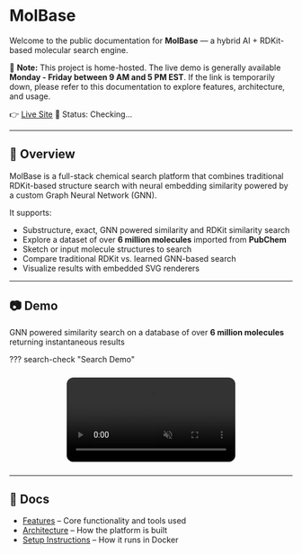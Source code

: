 # MolBase

Welcome to the public documentation for **MolBase** — a hybrid AI + RDKit-based molecular search engine.

📌 **Note:** This project is home-hosted. The live demo is generally available **Monday - Friday between 9 AM and 5 PM EST**. If the link is temporarily down, please refer to this documentation to explore features, architecture, and usage.

👉 [Live Site](https://molbase.duckdns.org/login)
📡 Status: <span id="app-status-indicator">Checking...</span>

---

## 📌 Overview

MolBase is a full-stack chemical search platform that combines traditional RDKit-based structure search with neural embedding similarity powered by a custom Graph Neural Network (GNN).

It supports:

- Substructure, exact, GNN powered similarity and RDKit similarity search
- Explore a dataset of over **6 million molecules** imported from **PubChem**
- Sketch or input molecule structures to search
- Compare traditional RDKit vs. learned GNN-based search
- Visualize results with embedded SVG renderers

---

## 📷 Demo

GNN powered similarity search on a database of over **6 million molecules** returning instantaneous results

??? search-check "Search Demo"
    <div style="display: flex; justify-content: center; margin: 1.5rem 0;">
        <video 
            src="media/mp4/gnn_sim_search.mp4" 
            autoplay 
            muted 
            playsinline 
            loop 
            style="max-width: 100%; border-radius: 12px;">
        </video>
    </div>

---

## 📁 Docs

- [Features](features.md) – Core functionality and tools used
- [Architecture](architecture.md) – How the platform is built
- [Setup Instructions](setup.md) – How it runs in Docker

